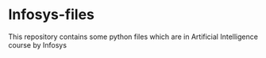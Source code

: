 # Infosys-files
This repository contains some python files which are in Artificial Intelligence course by Infosys
